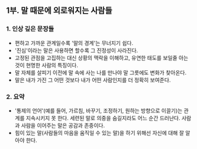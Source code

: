 
## 1부. 말 때문에 외로워지는 사람들

### 1. 인상 깊은 문장들

- 편하고 가까운 관계일수록 '말의 경계'는 무너지기 쉽다.
- '진심'이라는 말은 사용하면 할수록 그 진정성이 사라진다. 
- 고정된 관점을 고집하는 대신 상황의 맥락을 이해하고, 유연한 태도를 보일줄 아는 것이 현명한 사람의 특징이다.
- 말 자체를 살피기 이전에 말 속에 사는 나를 만나야 말 그릇에도 변화가 찾아온다.
- 말은 내가 가진 그 어떤 것보다 내가 어떤 사람인지를 더 정확히 보여준다.

### 2. 요약

- '통제의 언어'(예를 들어, 가르침, 바꾸기, 조정하기, 원하는 방향으로 이끌기)는 관계를 지속시키지 못 한다. 세련된 말로 의중을 숨길지라도 어느 순간 드러난다. 사람과 사람을 이어주는 말은 공감과 존중이다.
- 힘이 있는 말(사람들의 마음을 움직일 수 있는 말)을 하기 위해선 자신에 대해 잘 알아야 한다.